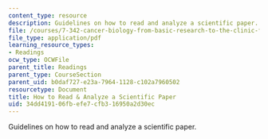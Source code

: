 ```yaml
---
content_type: resource
description: Guidelines on how to read and analyze a scientific paper.
file: /courses/7-342-cancer-biology-from-basic-research-to-the-clinic-fall-2004/34dd419106fbefe7cfb316950a2d30ec_how_to_scientific.pdf
file_type: application/pdf
learning_resource_types:
- Readings
ocw_type: OCWFile
parent_title: Readings
parent_type: CourseSection
parent_uid: b0daf727-e23a-7964-1128-c102a7960502
resourcetype: Document
title: How to Read & Analyze a Scientific Paper
uid: 34dd4191-06fb-efe7-cfb3-16950a2d30ec
---
```

Guidelines on how to read and analyze a scientific paper.

